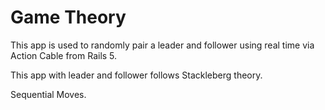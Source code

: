 # Game Theory

This app is used to randomly pair a leader and follower using real time via Action Cable from Rails 5.

This app with leader and follower follows Stackleberg theory.

Sequential Moves. 
